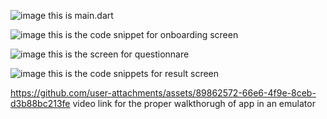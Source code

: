 ![image](https://github.com/user-attachments/assets/3baf9772-defa-45e1-9ffd-2affe2d3f686)
this is main.dart

![image](https://github.com/user-attachments/assets/52c6c31f-5dd2-4fe8-8f6f-dffb614a18bd)
this is the code snippet for onboarding screen

![image](https://github.com/user-attachments/assets/a3e2b3e1-a7d0-4695-be6c-17b649928157)
this is the screen for questionnare

![image](https://github.com/user-attachments/assets/90abe6e8-2ddd-4458-9aec-3dd8e6a556fe)
this is the code snippets for  result screen






https://github.com/user-attachments/assets/89862572-66e6-4f9e-8ceb-d3b88bc213fe
video link for the proper walkthorugh of app in an emulator 
